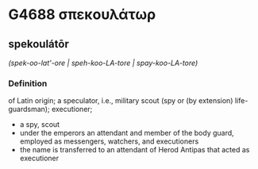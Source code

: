 # G4688 σπεκουλάτωρ

## spekoulátōr

_(spek-oo-lat'-ore | speh-koo-LA-tore | spay-koo-LA-tore)_

### Definition

of Latin origin; a speculator, i.e., military scout (spy or (by extension) life-guardsman); executioner; 

- a spy, scout
- under the emperors an attendant and member of the body guard, employed as messengers, watchers, and executioners
- the name is transferred to an attendant of Herod Antipas that acted as executioner
